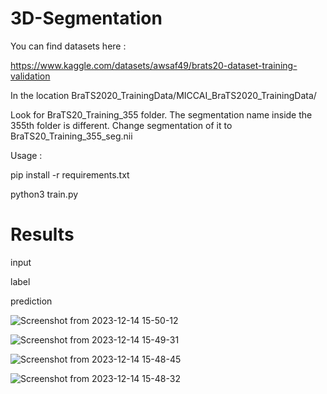 # 3D-Segmentation

You can find datasets here :

https://www.kaggle.com/datasets/awsaf49/brats20-dataset-training-validation

In the location BraTS2020_TrainingData/MICCAI_BraTS2020_TrainingData/ 

Look for BraTS20_Training_355 folder. The segmentation name inside the 355th folder is different. Change segmentation of it to BraTS20_Training_355_seg.nii

Usage :

pip install -r requirements.txt

python3 train.py

# Results 


input 

label 

prediction



![Screenshot from 2023-12-14 15-50-12](https://github.com/Shirshak-Ach/3D-Segmentation/assets/59020885/57fae789-4af6-46e1-a6b7-aa6300e1cab7)

![Screenshot from 2023-12-14 15-49-31](https://github.com/Shirshak-Ach/3D-Segmentation/assets/59020885/b709ec92-1dbb-41a7-ac60-499925786495)

![Screenshot from 2023-12-14 15-48-45](https://github.com/Shirshak-Ach/3D-Segmentation/assets/59020885/84c4aa91-50d8-4db2-b076-369dab03d86c)

![Screenshot from 2023-12-14 15-48-32](https://github.com/Shirshak-Ach/3D-Segmentation/assets/59020885/aafa6e29-d123-4bc9-9d27-216d8d383b4f)
